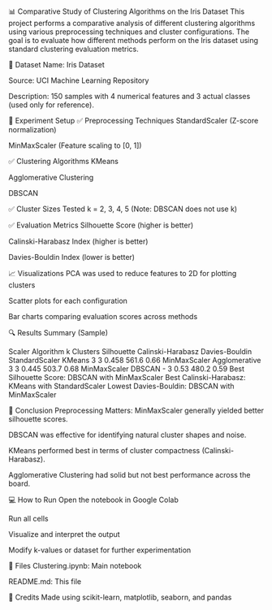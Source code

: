 📊 Comparative Study of Clustering Algorithms on the Iris Dataset
This project performs a comparative analysis of different clustering algorithms using various preprocessing techniques and cluster configurations. The goal is to evaluate how different methods perform on the Iris dataset using standard clustering evaluation metrics.

📁 Dataset
Name: Iris Dataset

Source: UCI Machine Learning Repository

Description: 150 samples with 4 numerical features and 3 actual classes (used only for reference).

🧪 Experiment Setup
✅ Preprocessing Techniques
StandardScaler (Z-score normalization)

MinMaxScaler (Feature scaling to [0, 1])

✅ Clustering Algorithms
KMeans

Agglomerative Clustering

DBSCAN

✅ Cluster Sizes Tested
k = 2, 3, 4, 5
(Note: DBSCAN does not use k)

✅ Evaluation Metrics
Silhouette Score (higher is better)

Calinski-Harabasz Index (higher is better)

Davies-Bouldin Index (lower is better)

📈 Visualizations
PCA was used to reduce features to 2D for plotting clusters

Scatter plots for each configuration

Bar charts comparing evaluation scores across methods

🔍 Results Summary (Sample)

Scaler	Algorithm	k	Clusters	Silhouette	Calinski-Harabasz	Davies-Bouldin
StandardScaler	KMeans	3	3	0.458	561.6	0.66
MinMaxScaler	Agglomerative	3	3	0.445	503.7	0.68
MinMaxScaler	DBSCAN	-	3	0.53	480.2	0.59
Best Silhouette Score: DBSCAN with MinMaxScaler
Best Calinski-Harabasz: KMeans with StandardScaler
Lowest Davies-Bouldin: DBSCAN with MinMaxScaler

📌 Conclusion
Preprocessing Matters: MinMaxScaler generally yielded better silhouette scores.

DBSCAN was effective for identifying natural cluster shapes and noise.

KMeans performed best in terms of cluster compactness (Calinski-Harabasz).

Agglomerative Clustering had solid but not best performance across the board.

💻 How to Run
Open the notebook in Google Colab

Run all cells

Visualize and interpret the output

Modify k-values or dataset for further experimentation

📂 Files
Clustering.ipynb: Main notebook

README.md: This file

🙌 Credits
Made using scikit-learn, matplotlib, seaborn, and pandas
